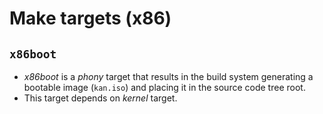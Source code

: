 # Make targets (x86)
## `x86boot`
* _x86boot_ is a _phony_ target that results in the build system generating a bootable image (`kan.iso`) and placing it in the source code tree root.
* This target depends on _kernel_ target.

